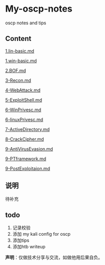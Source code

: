 # My-oscp-notes
oscp notes and tips

## Content

[1.lin-basic.md](./1.lin-basic.md)

[1.win-basic.md](./1.win-basic.md)

[2.BOF.md](./2.BOF.md)

[3-Recon.md](./3-Recon.md)

[4-WebAttack.md](./4-WebAttack.md)

[5-ExploitShell.md](./5-ExploitShell.md)

[6-WinPrivesc.md](./6-WinPrivesc.md)

[6-linuxPrivesc.md](./6-linuxPrivesc.md)

[7-ActiveDirectory.md](./7-ActiveDirectory.md)

[8-CrackCipher.md](./8-CrackCipher.md)

[9-AntiVirusEvasion.md](./9-AntiVirusEvasion.md)

[9-PTframework.md](./9-PTframework.md)

[9-PostExploitaion.md](./9-PostExploitaion.md)


## 说明
待补充

## todo
1. 记录校验
2. 添加 my kali config for oscp
3. 添加tips
4. 添加htb writeup


**声明**：仅做技术分享与交流，如做他用后果自负。
